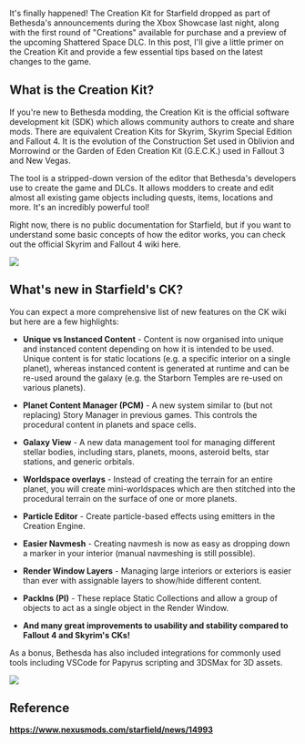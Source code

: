 <div class="top-wrapper">
<div>

It's finally happened! The Creation Kit for Starfield dropped as part of Bethesda's announcements during the Xbox Showcase last night, along with the first round of "Creations" available for purchase and a preview of the upcoming Shattered Space DLC. In this post, I'll give a little primer on the Creation Kit and provide a few essential tips based on the latest changes to the game.

## What is the Creation Kit?

If you're new to Bethesda modding, the Creation Kit is the official software development kit (SDK) which allows community authors to create and share mods. There are equivalent Creation Kits for Skyrim, Skyrim Special Edition and Fallout 4. It is the evolution of the Construction Set used in Oblivion and Morrowind or the Garden of Eden Creation Kit (G.E.C.K.) used in Fallout 3 and New Vegas.

The tool is a stripped-down version of the editor that Bethesda's developers use to create the game and DLCs. It allows modders to create and edit almost all existing game objects including quests, items, locations and more. It's an incredibly powerful tool!

Right now, there is no public documentation for Starfield, but if you want to understand some basic concepts of how the editor works, you can check out the official Skyrim and Fallout 4 wiki here.

</div>

<img src="https://www.pcgamesn.com/wp-content/sites/pcgamesn/2024/01/best-starfield-mods-boba-fett.jpg" />

</div>

## What's new in Starfield's CK?

You can expect a more comprehensive list of new features on the CK wiki but here are a few highlights:

- **Unique vs Instanced Content** - Content is now organised into unique and instanced content depending on how it is intended to be used. Unique content is for static locations (e.g. a specific interior on a single planet), whereas instanced content is generated at runtime and can be re-used around the galaxy (e.g. the Starborn Temples are re-used on various planets).

- **Planet Content Manager (PCM)** - A new system similar to (but not replacing) Story Manager in previous games. This controls the procedural content in planets and space cells.

- **Galaxy View** - A new data management tool for managing different stellar bodies, including stars, planets, moons, asteroid belts, star stations, and generic orbitals.

- **Worldspace overlays** - Instead of creating the terrain for an entire planet, you will create mini-worldspaces which are then stitched into the procedural terrain on the surface of one or more planets.

- **Particle Editor** - Create particle-based effects using emitters in the Creation Engine.

- **Easier Navmesh** - Creating navmesh is now as easy as dropping down a marker in your interior (manual navmeshing is still possible).

- **Render Window Layers** - Managing large interiors or exteriors is easier than ever with assignable layers to show/hide different content.

- **PackIns (PI)** - These replace Static Collections and allow a group of objects to act as a single object in the Render Window.

- **And many great improvements to usability and stability compared to Fallout 4 and Skyrim's CKs!**

As a bonus, Bethesda has also included integrations for commonly used tools including VSCode for Papyrus scripting and 3DSMax for 3D assets.

<div class="image-wrapper-page">
<img src="https://www.denofgeek.com/wp-content/uploads/2023/06/starfield.jpg?fit=1600%2C900" />
</div>

## Reference

**https://www.nexusmods.com/starfield/news/14993**
